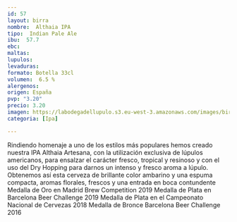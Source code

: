 ```yaml
---
id: 57
layout: birra
nombre:  Althaia IPA
tipo:  Indian Pale Ale
ibu:  57.7
ebc:
maltas: 
lupulos: 
levaduras: 
formato: Botella 33cl
volumen:  6.5 %
alergenos: 
origen: España
pvp: "3.20"
precio: 3.20
imagen: https://labodegadellupulo.s3.eu-west-3.amazonaws.com/images/birras/althaiaipa.jpg
categoria: [Ipa]

---
```

Rindiendo homenaje a uno de los estilos más populares hemos creado nuestra IPA Althaia Artesana, con la utilización exclusiva de lúpulos americanos, para ensalzar el carácter fresco, tropical y resinoso y con el uso del Dry Hopping para darnos un intenso y fresco aroma a lúpulo. Obtenemos así esta cerveza de brillante color ambarino y una espuma compacta, aromas florales, frescos y una entrada en boca contundente
Medalla de Oro en Madrid Brew Competition 2019
 Medalla de Plata en Barcelona Beer Challenge 2019
 Medalla de Plata en el Campeonato Nacional de Cervezas 2018
 Medalla de Bronce Barcelona Beer Challenge 2016


















